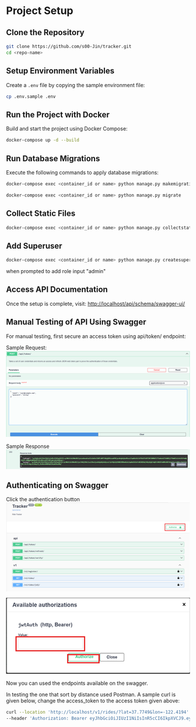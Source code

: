 # Project Setup

## Clone the Repository
```sh
git clone https://github.com/s00-Jin/tracker.git
cd <repo-name>
```

## Setup Environment Variables
Create a `.env` file by copying the sample environment file:
```sh
cp .env.sample .env
```

## Run the Project with Docker
Build and start the project using Docker Compose:
```sh
docker-compose up -d --build
```

## Run Database Migrations
Execute the following commands to apply database migrations:
```sh
docker-compose exec <container_id or name> python manage.py makemigrations
```
```sh
docker-compose exec <container_id or name> python manage.py migrate
```

## Collect Static Files
```sh
docker-compose exec <container_id or name> python manage.py collectstatic --noinput
```

## Add Superuser
```sh
docker-compose exec <container_id or name> python manage.py createsuperuser
```
when prompted to add role input "admin"

## Access API Documentation
Once the setup is complete, visit:
[http://localhost/api/schema/swagger-ui/](http://localhost/api/schema/swagger-ui/)

## Manual Testing of API Using Swagger
For manual testing, first secure an access token using api/token/ endpoint:

Sample Request:
![request body](documentation/image.png)

Sample Response
![sample response](documentation/image-1.png)

## Authenticating on Swagger
Click the authentication button
![Authentication button](documentation/image-2.png)

![Adding of access token](documentation/image-3.png)

Now you can used the endpoints available on the swagger. 

In testing the one that sort by distance used Postman.  A sample curl is given below, change the access_token to the access token given above:

```sh
curl --location 'http://localhost/v1/rides/?lat=37.7749&lon=-122.4194' \
--header 'Authorization: Bearer eyJhbGciOiJIUzI1NiIsInR5cCI6IkpXVCJ9.eyJ0b2tlbl90eXBlIjoiYWNjZXNzIiwiZXhwIjoxNzQxNjAyNTc3LCJpYXQiOjE3NDE1OTg5NzcsImp0aSI6IjVlNDZiZDAyZjU5NDRkMDY5ZjcxOGM1ZjljNTMxYTNmIiwidXNlcl9pZCI6MX0.fY8pICMK1Sv3Vnb5c5vEl-BW-bVw9XB8HOWpJqmhr6I'
```



